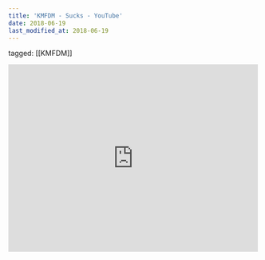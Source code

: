 ```yaml
---
title: 'KMFDM - Sucks - YouTube'
date: 2018-06-19
last_modified_at: 2018-06-19
---
```

tagged: [[KMFDM]]
<iframe allow="accelerometer; autoplay; clipboard-write; encrypted-media; gyroscope; picture-in-picture" allowfullscreen="" frameborder="0" height="375" id="youtube_iframe" src="https://www.youtube.com/embed/eFOqt2sNyfs?feature=oembed&amp;enablejsapi=1&amp;origin=https://safe.txmblr.com&amp;wmode=opaque" width="500"></iframe>